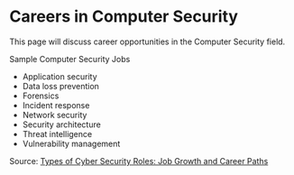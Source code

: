 # Careers in Computer Security

This page will discuss career opportunities in the Computer Security field.

Sample Computer Security Jobs

* Application security
* Data loss prevention
* Forensics
* Incident response
* Network security
* Security architecture
* Threat intelligence
* Vulnerability management

Source: [Types of Cyber Security Roles: Job Growth and Career Paths](https://www.snhu.edu/about-us/newsroom/2020/07/cyber-security-roles)